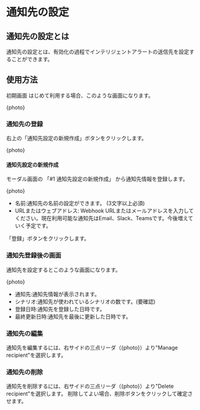 # 通知先の設定

## 通知先の設定とは
通知先の設定とは、有効化の過程でインテリジェントアラートの送信先を設定することができます。

## 使用方法

初期画面
はじめて利用する場合、このような画面になります。

{photo}

### 通知先の登録
右上の「通知先設定の新規作成」ボタンをクリックします。

{photo}

#### 通知先設定の新規作成
モーダル画面の 「#1 通知先設定の新規作成」 から通知先情報を登録します。

{photo}

- 名前:通知先の名前の設定ができます。 (3文字以上必須)
- URLまたはウェブアドレス: Webhook URLまたはメールアドレスを入力してください。現在利用可能な通知先はEmail、Slack、Teamsです。今後増えていく予定です。

「登録」ボタンをクリックします。

### 通知先登録後の画面
通知先を設定するとこのような画面になります。

{photo}

- 通知先:通知先情報が表示されます。
- シナリオ:通知先が使われているシナリオの数です。(要確認)
- 登録日時:通知先を登録した日時です。
- 最終更新日時:通知先を最後に更新した日時です。

### 通知先の編集
通知先を編集するには、右サイドの三点リーダ（{photo}）より"Manage recipient"を選択します。

### 通知先の削除
通知先を削除するには、右サイドの三点リーダ（{photo}）より"Delete recipient"を選択します。
削除してよい場合、削除ボタンをクリックして確定させます。